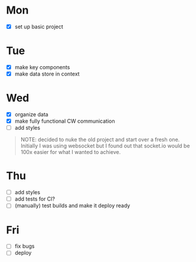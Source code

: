 # Mon

- [x] set up basic project

# Tue

- [x] make key components
- [x] make data store in context

# Wed

- [x] organize data
- [x] make fully functional CW communication
- [ ] add styles

> NOTE: decided to nuke the old project and start over a fresh one.
> Initially I was using websocket but I found out that socket.io would be 100x easier for what I wanted to achieve.

# Thu

- [ ] add styles
- [ ] add tests for CI?
- [ ] (manually) test builds and make it deploy ready

# Fri

- [ ] fix bugs
- [ ] deploy
